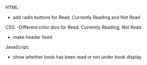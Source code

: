 HTML:

- add radio buttons for Read, Currently Reading and Not Read

CSS:
-Different color divs for Read, Currently Reading, Not Read

- make header fixed

JavaScript:

- show whether book has been read or not under book display
